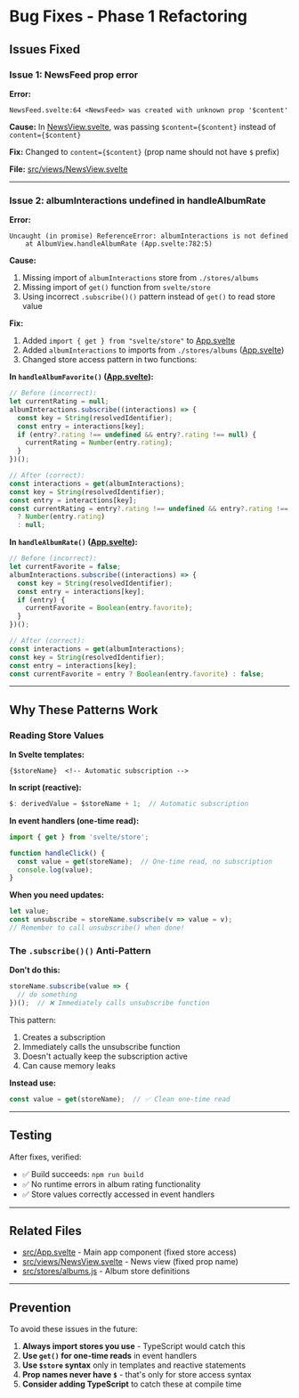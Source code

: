 # Bug Fixes - Phase 1 Refactoring

## Issues Fixed

### Issue 1: NewsFeed prop error
**Error:**
```
NewsFeed.svelte:64 <NewsFeed> was created with unknown prop '$content'
```

**Cause:** In [NewsView.svelte](src/views/NewsView.svelte), was passing `$content={$content}` instead of `content={$content}`

**Fix:** Changed to `content={$content}` (prop name should not have `$` prefix)

**File:** [src/views/NewsView.svelte](src/views/NewsView.svelte:7)

---

### Issue 2: albumInteractions undefined in handleAlbumRate
**Error:**
```
Uncaught (in promise) ReferenceError: albumInteractions is not defined
    at AlbumView.handleAlbumRate (App.svelte:782:5)
```

**Cause:**
1. Missing import of `albumInteractions` store from `./stores/albums`
2. Missing import of `get()` function from `svelte/store`
3. Using incorrect `.subscribe()()` pattern instead of `get()` to read store value

**Fix:**
1. Added `import { get } from "svelte/store"` to [App.svelte](src/App.svelte:3)
2. Added `albumInteractions` to imports from `./stores/albums` ([App.svelte](src/App.svelte:43))
3. Changed store access pattern in two functions:

**In `handleAlbumFavorite()` ([App.svelte](src/App.svelte:720-726)):**
```javascript
// Before (incorrect):
let currentRating = null;
albumInteractions.subscribe((interactions) => {
  const key = String(resolvedIdentifier);
  const entry = interactions[key];
  if (entry?.rating !== undefined && entry?.rating !== null) {
    currentRating = Number(entry.rating);
  }
})();

// After (correct):
const interactions = get(albumInteractions);
const key = String(resolvedIdentifier);
const entry = interactions[key];
const currentRating = entry?.rating !== undefined && entry?.rating !== null
  ? Number(entry.rating)
  : null;
```

**In `handleAlbumRate()` ([App.svelte](src/App.svelte:781-784)):**
```javascript
// Before (incorrect):
let currentFavorite = false;
albumInteractions.subscribe((interactions) => {
  const key = String(resolvedIdentifier);
  const entry = interactions[key];
  if (entry) {
    currentFavorite = Boolean(entry.favorite);
  }
})();

// After (correct):
const interactions = get(albumInteractions);
const key = String(resolvedIdentifier);
const entry = interactions[key];
const currentFavorite = entry ? Boolean(entry.favorite) : false;
```

---

## Why These Patterns Work

### Reading Store Values

**In Svelte templates:**
```svelte
{$storeName}  <!-- Automatic subscription -->
```

**In script (reactive):**
```javascript
$: derivedValue = $storeName + 1;  // Automatic subscription
```

**In event handlers (one-time read):**
```javascript
import { get } from 'svelte/store';

function handleClick() {
  const value = get(storeName);  // One-time read, no subscription
  console.log(value);
}
```

**When you need updates:**
```javascript
let value;
const unsubscribe = storeName.subscribe(v => value = v);
// Remember to call unsubscribe() when done!
```

### The `.subscribe()()` Anti-Pattern

**Don't do this:**
```javascript
storeName.subscribe(value => {
  // do something
})();  // ❌ Immediately calls unsubscribe function
```

This pattern:
1. Creates a subscription
2. Immediately calls the unsubscribe function
3. Doesn't actually keep the subscription active
4. Can cause memory leaks

**Instead use:**
```javascript
const value = get(storeName);  // ✅ Clean one-time read
```

---

## Testing

After fixes, verified:
- ✅ Build succeeds: `npm run build`
- ✅ No runtime errors in album rating functionality
- ✅ Store values correctly accessed in event handlers

---

## Related Files

- [src/App.svelte](src/App.svelte) - Main app component (fixed store access)
- [src/views/NewsView.svelte](src/views/NewsView.svelte) - News view (fixed prop name)
- [src/stores/albums.js](src/stores/albums.js) - Album store definitions

---

## Prevention

To avoid these issues in the future:

1. **Always import stores you use** - TypeScript would catch this
2. **Use `get()` for one-time reads** in event handlers
3. **Use `$store` syntax** only in templates and reactive statements
4. **Prop names never have `$`** - that's only for store access syntax
5. **Consider adding TypeScript** to catch these at compile time
